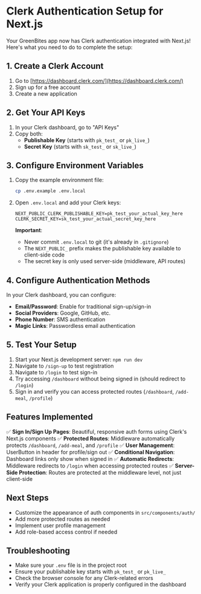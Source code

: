 # Clerk Authentication Setup for Next.js

Your GreenBites app now has Clerk authentication integrated with Next.js! Here's what you need to do to complete the setup:

## 1. Create a Clerk Account

1. Go to [https://dashboard.clerk.com/](https://dashboard.clerk.com/)
2. Sign up for a free account
3. Create a new application

## 2. Get Your API Keys

1. In your Clerk dashboard, go to "API Keys"
2. Copy both:
   - **Publishable Key** (starts with `pk_test_` or `pk_live_`)
   - **Secret Key** (starts with `sk_test_` or `sk_live_`)

## 3. Configure Environment Variables

1. Copy the example environment file:
   ```bash
   cp .env.example .env.local
   ```

2. Open `.env.local` and add your Clerk keys:
   ```env
   NEXT_PUBLIC_CLERK_PUBLISHABLE_KEY=pk_test_your_actual_key_here
   CLERK_SECRET_KEY=sk_test_your_actual_secret_key_here
   ```

   **Important**: 
   - Never commit `.env.local` to git (it's already in `.gitignore`)
   - The `NEXT_PUBLIC_` prefix makes the publishable key available to client-side code
   - The secret key is only used server-side (middleware, API routes)

## 4. Configure Authentication Methods

In your Clerk dashboard, you can configure:
- **Email/Password**: Enable for traditional sign-up/sign-in
- **Social Providers**: Google, GitHub, etc.
- **Phone Number**: SMS authentication
- **Magic Links**: Passwordless email authentication

## 5. Test Your Setup

1. Start your Next.js development server: `npm run dev`
2. Navigate to `/sign-up` to test registration
3. Navigate to `/login` to test sign-in
4. Try accessing `/dashboard` without being signed in (should redirect to `/login`)
5. Sign in and verify you can access protected routes (`/dashboard`, `/add-meal`, `/profile`)

## Features Implemented

✅ **Sign In/Sign Up Pages**: Beautiful, responsive auth forms using Clerk's Next.js components
✅ **Protected Routes**: Middleware automatically protects `/dashboard`, `/add-meal`, and `/profile`
✅ **User Management**: UserButton in header for profile/sign out
✅ **Conditional Navigation**: Dashboard links only show when signed in
✅ **Automatic Redirects**: Middleware redirects to `/login` when accessing protected routes
✅ **Server-Side Protection**: Routes are protected at the middleware level, not just client-side

## Next Steps

- Customize the appearance of auth components in `src/components/auth/`
- Add more protected routes as needed
- Implement user profile management
- Add role-based access control if needed

## Troubleshooting

- Make sure your `.env` file is in the project root
- Ensure your publishable key starts with `pk_test_` or `pk_live_`
- Check the browser console for any Clerk-related errors
- Verify your Clerk application is properly configured in the dashboard


